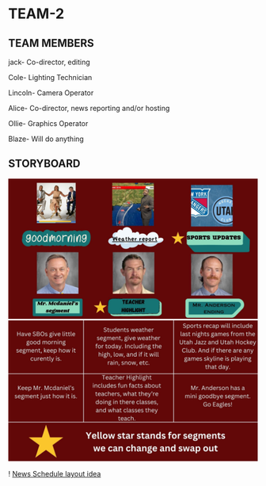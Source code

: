 # TEAM-2

## TEAM MEMBERS
jack- Co-director, editing

Cole- Lighting Technician

Lincoln- Camera Operator

Alice- Co-director, news reporting and/or hosting

Ollie- Graphics Operator

Blaze- Will do anything

## STORYBOARD

![Storyboard](https://github.com/9637642/TEAM-2/blob/main/Assests/1.jpg?raw=true)
![Storyboard info](https://github.com/9637642/TEAM-2/blob/main/Assests/2.jpg?raw=true)

! [News Schedule layout idea](https://github.com/user-attachments/assets/0e027959-34fb-4431-8d9a-bd62533bbe3b)

